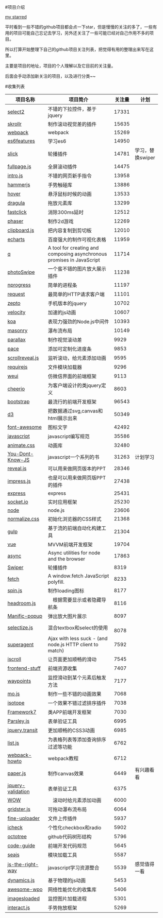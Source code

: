 #项目介绍

[my starred](https://api.github.com/users/cody1991/starred)

平时看到一些不错的github项目都会点一下star，但是慢慢的关注的多了，一些有用的项目可能自己忘记去学习，另外还关注了一些可能已经对自己作用不多的项目。

所以打算开始整理下自己的github项目关注列表，把觉得有用的整理出来写在这里。

主要是项目的地址，项目的个人理解以及它目前的关注量。

后面会手动添加新关注的项目，以及进行分类~~

#收集列表 

项目名称 | 项目简介 | 关注量 | 计划
-----|-----|-----|-----
[select2](https://github.com/select2/select2) | 不错的下拉控件，基于jquery | 17331 | 
[skrollr](https://github.com/Prinzhorn/skrollr) | 制作滚动视觉差的插件 | 15635 | 
[webpack](https://github.com/webpack/webpack) | webpack | 15269 | 
[es6features](https://github.com/lukehoban/es6features) | 学习es6 | 14950 |
[slick](https://github.com/kenwheeler/slick) | 轮播插件 | 14781 | 学习，替换swiper
[fullpage.js](https://github.com/alvarotrigo/fullPage.js) | 全屏滚动插件 | 14475 |
[intro.js](https://github.com/usablica/intro.js) | 不错的网页新手指令 | 13958 |
[hammerjs](https://github.com/hammerjs/hammer.js) | 手势触碰库 | 13886 |
[hover](https://github.com/IanLunn/Hover) | 悬浮鼠标时候的动画 | 13533 |
[dragula](https://github.com/bevacqua/dragula) | 拖放元素库 | 13299 |
[fastclick](https://github.com/ftlabs/fastclick) | 消除300ms延时 | 12512 |
[phaser](https://github.com/photonstorm/phaser) | 制作2d游戏 | 12269 |
[clipboard.js](https://github.com/zenorocha/clipboard.js) | 把内容复制到剪切板 | 12010 |
[echarts](https://github.com/ecomfe/echarts) | 百度强大的制作可视化表格 | 11959 |
[q](https://github.com/kriskowal/q) | A tool for creating and composing asynchronous promises in JavaScript | 11714 |
[photoSwipe](https://github.com/dimsemenov/PhotoSwipe) | 一个蛮不错的图片放大展示插件 | 11238 |
[nprogress](https://github.com/rstacruz/nprogress) | 简单的进程条 | 11197 |
[request](https://github.com/request/request) | 最简单的HTTP请求客户端 | 11101 |
[zepto](https://github.com/madrobby/zepto) | 手机版本的jquery | 10702 |
[velocity](https://github.com/julianshapiro/velocity) | 加速的js动画 | 10607 |
[koa](https://github.com/koajs/koa) | 表现力强劲的Node.js中间件 | 10393 |
[masonry](https://github.com/desandro/masonry) | 瀑布流布局 | 10149 |
[parallax](https://github.com/wagerfield/parallax) | 制作视觉滚动差 | 9929 |
[pace](https://github.com/HubSpot/pace) | 添加可定制化进度条 | 9853 |
[scrollreveal.js](https://github.com/jlmakes/scrollreveal.js) | 监听滚动，给元素添加动画 | 9595 |
[requirejs](https://github.com/requirejs/requirejs) | 文件模块加载器 | 9296 |
[weui](https://github.com/weui/weui) | 仿微信界面的前端框架 | 9113 |
[cheerio](https://github.com/cheeriojs/cheerio) | 为客户端设计的类jquery定义 | 8603 |
[bootstrap](https://github.com/twbs/bootstrap) | 最流行的前端开发框架 | 96543 |
[d3](https://github.com/d3/d3) | 把数据通过svg,canvas和html展示出来 | 50349 |
[font-awesome](https://github.com/FortAwesome/Font-Awesome) | 图标文字 | 42492 |
[javascript](https://github.com/airbnb/javascript) | javascript编写规范 | 35586 |
[animate.css](https://github.com/daneden/animate.css) | 动画库 | 32480 |
[You-Dont-Know-JS](https://github.com/getify/You-Dont-Know-JS) | javascript一个系列的书 | 31263 | 计划学习
[reveal.js](https://github.com/hakimel/reveal.js) | 可以用来做网页版本的PPT | 28346 | 
[impress.js](https://github.com/impress/impress.js)  | 也是可以用来做网页版PPT的插件 | 27438 | 
[express](https://github.com/expressjs/express) | express | 25431 | 
[socket.io](https://github.com/socketio/socket.io) | 实时应用框架 | 25230 | 
[node](https://github.com/nodejs/node) | node.js | 23606 |
[normalize.css](https://github.com/necolas/normalize.css) | 初始化浏览器的CSS样式 | 21368 | 
[gulp](https://github.com/gulpjs/gulp) | 基于流的前端自动化构建工具 | 21304 |   
[vue](https://github.com/vuejs/vue) | MVVM前端开发框架 | 19704 | 
[async](https://github.com/caolan/async) | Async utilities for node and the browser | 17863 | 
[Swiper](https://github.com/nolimits4web/Swiper) | 轮播插件 | 8319 |
[fetch](https://github.com/github/fetch) | A window.fetch JavaScript polyfill.  | 8233 |
[spin.js](https://github.com/fgnass/spin.js) | 制作loading图标 | 8177 | 
[headroom.js](https://github.com/WickyNilliams/headroom.js) |　根据需要显示或者隐藏导航条　| 8116 |
[Manific-popup](https://github.com/dimsemenov/Magnific-Popup) | 弹出放大图片展示 | 8097 | 
[selectize.js](https://github.com/selectize/selectize.js) | 混合textbox和select的使用 |　8078 |
[superagent](https://github.com/visionmedia/superagent) | Ajax with less suck - (and node.js HTTP client to match) | 7592 |
[iscroll](https://github.com/cubiq/iscroll) | 让页面更加顺畅的滑动 | 7545 | 
[frontend-stuff](https://github.com/moklick/frontend-stuff) | 前端资源收集 | 7407 | 
[waypoints](http://imakewebthings.com/waypoints/guides/getting-started/) | 监控滑动到某个元素后触发方法 | 7177 |  
[mo.js](https://github.com/legomushroom/mojs) | 制作一些不错的动画效果 | 7068 | 
[isotope](https://github.com/metafizzy/isotope) | 一个效果不错过滤排序插件 | 7038 | 
[Framework7](https://github.com/nolimits4web/Framework7) | 类APP前端开发框架 | 7030 | 
[Parsley.js](https://github.com/guillaumepotier/Parsley.js) | 表单验证工具 | 6995 | 
[jquery.transit](https://github.com/rstacruz/jquery.transit) | 更加顺畅的CSS3动画 | 6985 | 
[list.js](https://github.com/javve/list.js) | 为表格列表等添加查询排序过滤等功能 | 6762 | 
[webpack-howto](https://github.com/petehunt/webpack-howto) | webpack教程 | 6712 | 
[paper.js](https://github.com/paperjs/paper.js) | 制作canvas效果 | 6449 | 有兴趣看看
[jquery-validation](https://github.com/jzaefferer/jquery-validation) | 表单验证工具 | 6375 | 
[WOW](https://github.com/matthieua/WOW) |　滚动时给元素添加动画　| 6000 | 
[gridster.js](https://github.com/ducksboard/gridster.js) | 可拖动瀑布流布局 | 6064 |
[fine-uploader](https://github.com/FineUploader/fine-uploader) | 文件上传插件 | 5937 |
[icheck](https://github.com/fronteed/icheck) | 个性化checkbox和radio | 5902 | 
[octotree](https://github.com/buunguyen/octotree) | github代码树形结构 | 5796 |
[code-guide](https://github.com/mdo/code-guide) | 前端开发代码规范 | 5645 | 
[seajs](https://github.com/seajs/seajs) | 模块加载工具 | 5587 | 
[js-the-right-way](https://github.com/braziljs/js-the-right-way) | javascript学习资源整合 | 5539 | 感觉值得一看
[dynamics.js](https://github.com/michaelvillar/dynamics.js) | 基于物理的js动画 | 5453 |
[awesome-wpo](https://github.com/davidsonfellipe/awesome-wpo) | 网络性能优化的收集库 | 5406 | 
[imagesloaded](https://github.com/desandro/imagesloaded) | 监控图片加载进程 | 5301 |
[interact.js](https://github.com/taye/interact.js) | 手势拖放框架 | 5269 | 
